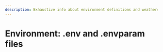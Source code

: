 ```yaml
---
description: Exhaustive info about environment definitions and weathers.
---
```


# Environment: .env and .envparam files

